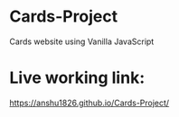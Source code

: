 # Cards-Project
Cards website using Vanilla JavaScript

# Live working link:
https://anshu1826.github.io/Cards-Project/
